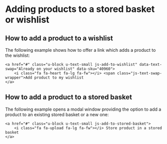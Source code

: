 # Adding products to a stored basket or wishlist

## How to add a product to a wishlist

The following example shows how to offer a link which adds a product to the wishlist:

``` html+twig
<a href="#" class="u-block u-text-small js-add-to-wishlist" data-text-swap="Already on your wishlist" data-sku="40960">
    <i class="fa fa-heart fa-lg fa-fw"></i> <span class="js-text-swap-wrapper">Add product to my wishlist
</a>
```

## How to add a product to a stored basket

The following example opens a modal window providing the option to add a product to an existing stored basket or a new one:

``` html+twig
<a href="#" class="u-block u-text-small js-add-to-stored-basket">
    <i class="fa fa-upload fa-lg fa-fw"></i> Store product in a stored basket
</a>
```
